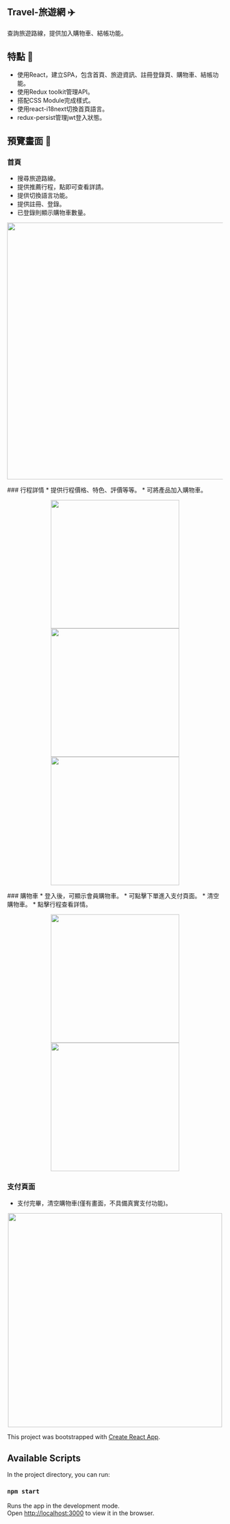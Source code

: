 ## Travel-旅遊網 ✈️
查詢旅遊路線，提供加入購物車、結帳功能。

## 特點 🔆
* 使用React，建立SPA，包含首頁、旅遊資訊、註冊登錄頁、購物車、結帳功能。
* 使用Redux toolkit管理API。
* 搭配CSS Module完成樣式。
* 使用react-i18next切換首頁語言。
* redux-persist管理jwt登入狀態。

## 預覽畫面 📝
### 首頁
* 搜尋旅遊路線。
* 提供推薦行程，點即可查看詳請。
* 提供切換語言功能。
* 提供註冊、登錄。
* 已登錄則顯示購物車數量。
<p align="center">
<img src="https://user-images.githubusercontent.com/63964025/126889419-c17054ac-9a25-4a78-8c09-e9a6d8a485a7.png" width="600">
</p>
### 行程詳情
* 提供行程價格、特色、評價等等。
* 可將產品加入購物車。
<p align="center">
<img src="https://user-images.githubusercontent.com/63964025/126895139-a1190a0a-3014-4839-bedd-503eedcc49b4.png" width="300">
<img src="https://user-images.githubusercontent.com/63964025/126895152-64172d31-7913-4a3b-9cf8-d0c0b56e0e67.png" width="300">
<img src="https://user-images.githubusercontent.com/63964025/126895158-6a5034a6-56fe-4230-9a85-b7d898004125.png" width="300"> 
</p>
### 購物車
* 登入後，可顯示會員購物車。
* 可點擊下單進入支付頁面。
* 清空購物車。
* 點擊行程查看詳情。
<p align="center">
<img src="https://user-images.githubusercontent.com/63964025/126895249-0b9dceff-eaca-460b-9e78-cb1b6ce96b71.png" width="300">
<img src="https://user-images.githubusercontent.com/63964025/126895276-224dac0a-573e-4f19-b294-5c448c0293ee.png" width="300">
</p>

### 支付頁面
* 支付完畢，清空購物車(僅有畫面，不具備真實支付功能)。
<p align="center">
<img src="https://user-images.githubusercontent.com/63964025/126895479-9e2cf22d-4dc6-4398-8470-f2e8b8460697.png" width="500">
</p>





This project was bootstrapped with [Create React App](https://github.com/facebook/create-react-app).

## Available Scripts

In the project directory, you can run:

### `npm start`

Runs the app in the development mode.\
Open [http://localhost:3000](http://localhost:3000) to view it in the browser.

